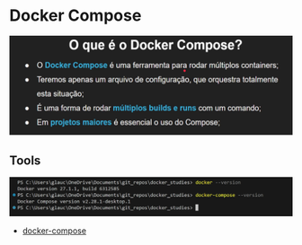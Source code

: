 # Docker Compose

![alt text](asset/image.png)

## Tools

![alt text](asset/image-1.png)

- [docker-compose](https://docs.docker.com/compose/install/)
